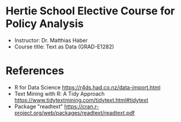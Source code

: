 # Hertie School Elective Course for Policy Analysis
- Instructor: Dr. Matthias Haber
- Course title: Text as Data (GRAD-E1282) 

# References 
- R for Data Science https://r4ds.had.co.nz/data-import.html
- Text Mining with R: A Tidy Approach https://www.tidytextmining.com/tidytext.html#tidytext
- Package "readtext" https://cran.r-project.org/web/packages/readtext/readtext.pdf

